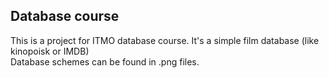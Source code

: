 ## Database course

This is a project for ITMO database course. It's a simple film database (like kinopoisk or IMDB)      
Database schemes can be found in .png files.
